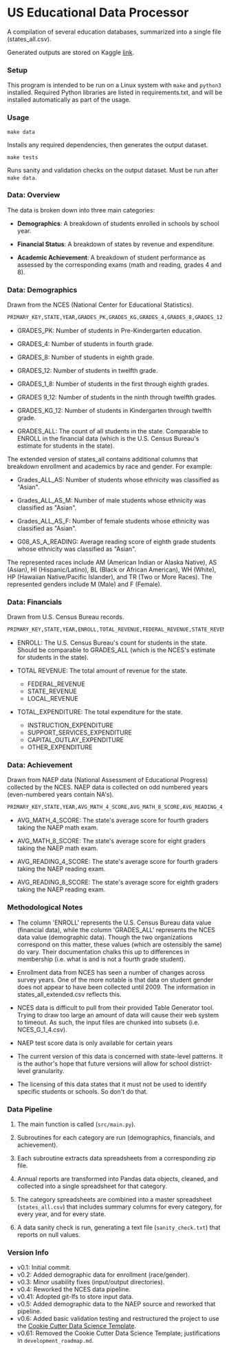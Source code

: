 # US Educational Data Processor

A compilation of several education databases, summarized into a single file (states_all.csv).

Generated outputs are stored on Kaggle
[link](https://www.kaggle.com/noriuk/us-education-datasets-unification-project/home).

### Setup

This program is intended to be run on a Linux system with `make` and `python3` installed. Required Python libraries are listed in requirements.txt, and will be installed automatically as part of the usage.

### Usage

`make data`

Installs any required dependencies, then generates the output dataset.

`make tests`

Runs sanity and validation checks on the output dataset. Must be run after `make data`.

### Data: Overview

The data is broken down into three main categories:

* **Demographics**: 
A breakdown of students enrolled in schools by school year.

* **Financial Status**: 
A breakdown of states by revenue and expenditure.

* **Academic Achievement**: 
A breakdown of student performance as assessed by the corresponding exams (math and reading, 
grades 4 and 8).

### Data: Demographics

Drawn from the NCES (National Center for Educational Statistics).

```bash
PRIMARY_KEY,STATE,YEAR,GRADES_PK,GRADES_KG,GRADES_4,GRADES_8,GRADES_12,GRADES_1_8,GRADES_9_12,GRADES_KG_12,GRADES_ALL
```

* GRADES_PK: Number of students in Pre-Kindergarten education.

* GRADES_4: Number of students in fourth grade.

* GRADES_8: Number of students in eighth grade.

* GRADES_12: Number of students in twelfth grade.

* GRADES_1_8: Number of students in the first through eighth grades.

* GRADES 9_12: Number of students in the ninth through twelfth grades.

* GRADES_KG_12: Number of students in Kindergarten through twelfth grade.

* GRADES_ALL: The count of all students in the state. Comparable to ENROLL in the financial data (which is the U.S.
Census Bureau's estimate for students in the state).

The extended version of states_all contains additional columns that breakdown enrollment and academics by race and 
gender. For example:

* Grades_ALL_AS: Number of students whose ethnicity was classified as "Asian".

* Grades_ALL_AS_M: Number of male students whose ethnicity was classified as "Asian".

* Grades_ALL_AS_F: Number of female students whose ethnicity was classified as "Asian".

* G08_AS_A_READING: Average reading score of eighth grade students whose ethnicity was classified as "Asian".

The represented races include AM (American Indian or Alaska Native), AS (Asian), HI (Hispanic/Latino), BL (Black or African American), WH (White), HP (Hawaiian Native/Pacific Islander), and TR (Two or More Races). The represented genders include M (Male) and F (Female).


### Data: Financials

Drawn from U.S. Census Bureau records.

```bash
PRIMARY_KEY,STATE,YEAR,ENROLL,TOTAL_REVENUE,FEDERAL_REVENUE,STATE_REVENUE,LOCAL_REVENUE,TOTAL_EXPENDITURE,INSTRUCTION_EXPENDITURE,SUPPORT_SERVICES_EXPENDITURE,OTHER_EXPENDITURE,CAPITAL_OUTLAY_EXPENDITURE
```

* ENROLL: The U.S. Census Bureau's count for students in the state. Should be comparable to GRADES_ALL (which is the
NCES's estimate for students in the state).

* TOTAL REVENUE: The total amount of revenue for the state.
    * FEDERAL_REVENUE
    * STATE_REVENUE
    * LOCAL_REVENUE
    
* TOTAL_EXPENDITURE: The total expenditure for the state.
    * INSTRUCTION_EXPENDITURE
    * SUPPORT_SERVICES_EXPENDITURE
    * CAPITAL_OUTLAY_EXPENDITURE
    * OTHER_EXPENDITURE
    
### Data: Achievement

Drawn from NAEP data (National Assessment of Educational Progress) collected by the NCES.
NAEP data is collected on odd numbered years (even-numbered years contain NA's).

```bash
PRIMARY_KEY,STATE,YEAR,AVG_MATH_4_SCORE,AVG_MATH_8_SCORE,AVG_READING_4_SCORE,AVG_READING_8_SCORE
```

* AVG_MATH_4_SCORE: The state's average score for fourth graders taking the NAEP math exam.

* AVG_MATH_8_SCORE: The state's average score for eight graders taking the NAEP math exam.

* AVG_READING_4_SCORE: The state's average score for fourth graders taking the NAEP reading exam.

* AVG_READING_8_SCORE: The state's average score for eighth graders taking the NAEP reading exam.

### Methodological Notes

* The column 'ENROLL' represents the U.S. Census Bureau data value (financial data), while the
column 'GRADES_ALL' represents the NCES data value (demographic data). Though the two organizations
correspond on this matter, these values (which are ostensibly the same) do vary. Their documentation chalks this
up to differences in membership (i.e. what is and is not a fourth grade student).

* Enrollment data from NCES has seen a number of changes across survey years. One of the more notable is that data 
on student gender does not appear to have been collected until 2009. The information in states_all_extended.csv 
reflects this.

* NCES data is difficult to pull from their provided Table Generator tool. Trying to draw too large
an amount of data will cause their web system to timeout. As such, the input files are chunked into subsets 
(i.e. NCES_G_1_4.csv).

* NAEP test score data is only available for certain years

* The current version of this data is concerned with state-level patterns. It is the author's hope that future
versions will allow for school district-level granularity.

* The licensing of this data states that it must not be used to identify specific students or schools. So
don't do that.

### Data Pipeline

1. The main function is called (`src/main.py`).

2. Subroutines for each category are run (demographics, financials, and achievement).

3. Each subroutine extracts data spreadsheets from a corresponding zip file.

4. Annual reports are transformed into Pandas data objects, cleaned, and collected into a single spreadsheet for that
category.

5. The category spreadsheets are combined into a master spreadsheet (`states_all.csv`) that includes summary columns
for every category, for every year, and for every state.

6. A data sanity check is run, generating a text file (`sanity_check.txt`) that reports on null values.

### Version Info

* v0.1: Initial commit.
* v0.2: Added demographic data for enrollment (race/gender).
* v0.3: Minor usability fixes (input/output directories).
* v0.4: Reworked the NCES data pipeline.
* v0.41: Adopted git-lfs to store input data.
* v0.5: Added demographic data to the NAEP source and reworked that pipeline.
* v0.6: Added basic validation testing and restructured the project to use the [Cookie Cutter Data Science Template](https://drivendata.github.io/cookiecutter-data-science/#cookiecutter-data-science).
* v0.61: Removed the Cookie Cutter Data Science Template; justifications in `development_roadmap.md`.

